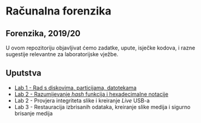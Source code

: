 # **Računalna forenzika**

## Forenzika, 2019/20

U ovom repozitoriju objavljivat ćemo zadatke, upute, isječke kodova, i razne sugestije relevantne za laboratorijske vježbe.

## Uputstva

- [Lab 1 - Rad s diskovima, particijama, datotekama](/Lab1/README.md)
- [Lab 2 - Razumijevanje *hash* funkcija i hexadecimalne notacije](/Lab2/README.md)
- Lab 2 - Provjera integriteta slike i kreiranje *Live* USB-a
- Lab 3 - Restauracija izbrisanih odataka, kreiranje slike medija i sigurno brisanje medija

